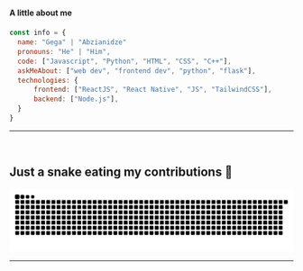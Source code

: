 #### A little about me
```javascript
const info = {
  name: "Gega" | "Abzianidze"
  pronouns: "He" | "Him",
  code: ["Javascript", "Python", "HTML", "CSS", "C++"],
  askMeAbout: ["web dev", "frontend dev", "python", "flask"],
  technologies: {
      frontend: ["ReactJS", "React Native", "JS", "TailwindCSS"],
      backend: ["Node.js"],
  }
}
```
<hr>
<br>

## Just a snake eating my contributions 🐍
<p align='center'>
<img src="https://github.com/chinmay29hub/chinmay29hub/raw/output/github-contribution-grid-snake.svg">
</p>

<hr>
<br>
